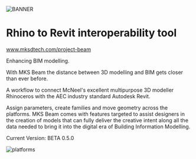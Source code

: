 ![BANNER](https://user-images.githubusercontent.com/53434612/62049141-83112e80-b206-11e9-8949-2f3d78663026.jpg)

# Rhino to Revit interoperability tool


www.mksdtech.com/project-beam


Enhancing BIM modelling.

With MKS Beam the distance between 3D modelling and BIM gets closer than ever before.

A workflow to connect McNeel's excellent multipurpose 3D modeller Rhinoceros with the AEC industry standard Autodesk Revit.

Assign parameters, create families and move geometry across the platforms. MKS Beam comes with features targeted to assist designers in the creation of models that can fully deliver the creative intent along all the data needed to bring it into the digital era of Building Information Modelling.

Current Version: BETA 0.5.0

![platforms](https://user-images.githubusercontent.com/53434612/65444357-ca432680-de27-11e9-9104-d44f6198b37f.PNG)
